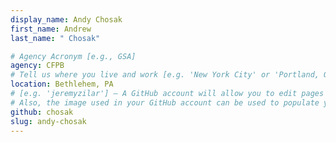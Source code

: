 ```yaml
---
display_name: Andy Chosak
first_name: Andrew
last_name: " Chosak"

# Agency Acronym [e.g., GSA]
agency: CFPB
# Tell us where you live and work [e.g. 'New York City' or 'Portland, OR']
location: Bethlehem, PA
# [e.g. 'jeremyzilar'] — A GitHub account will allow you to edit pages on Digital.gov.
# Also, the image used in your GitHub account can be used to populate your digital.gov profile photo.
github: chosak
slug: andy-chosak
---
```

